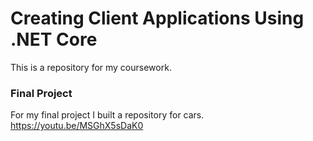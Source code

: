 # Creating Client Applications Using .NET Core

This is a repository for my coursework.

### Final Project
For my final project I built a repository for cars.
https://youtu.be/MSGhX5sDaK0

